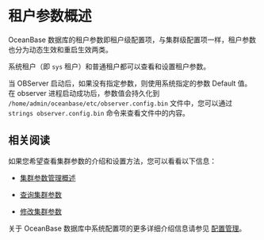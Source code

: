 租户参数概述 
===========================

OceanBase 数据库的租户参数即租户级配置项，与集群级配置项一样，租户参数也分为动态生效和重启生效两类。

系统租户（即 `sys` 租户）和普通租户都可以查看和设置租户参数。

当 OBServer 启动后，如果没有指定参数，则使用系统指定的参数 Default 值。在 observer 进程启动成功后，参数值会持久化到 `/home/admin/oceanbase/etc/observer.config.bin` 文件中，您可以通过 `strings observer.config.bin` 命令来查看文件中的内容。

相关阅读 
-------------------------

如果您希望查看集群参数的介绍和设置方法，您可以看看以下信息：

* [集群参数管理概述](../../1.manage-clusters/3.manage-cluster-parameters/1.overview-of-cluster-parameter-management.md)

  

* [查询集群参数](../../1.manage-clusters/3.manage-cluster-parameters/2.query-cluster-parameters.md)

  

* [修改集群参数](../../1.manage-clusters/3.manage-cluster-parameters/3.modify-cluster-parameters.md)

  




关于 OceanBase 数据库中系统配置项的更多详细介绍信息请参见 [配置管理](../../../2.basic-database-management/2.configuration-management/1.introduction-to-configuration-management.md)。
